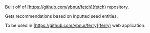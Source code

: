 Built off of [https://github.com/ybnur/fetch](fetch) repository.

Gets recommendations based on inputted seed entities.

To be used in [https://github.com/ybnur/ferry](ferry) web application.
